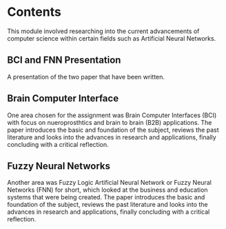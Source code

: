 # Contents
This module involved researching into the current advancements of computer science within certain fields such as Artificial Neural Networks.

## BCI and FNN Presentation
A presentation of the two paper that have been written.

## Brain Computer Interface
One area chosen for the assignment was Brain Computer Interfaces (BCI) with focus on nueroprosthtics and brain to brain (B2B) applications.
The paper introduces the basic and foundation of the subject, reviews the past literature and looks into the advances in research and applications, 
finally concluding with a critical reflection.

## Fuzzy Neural Networks
Another area was Fuzzy Logic Artificial Neural Network or Fuzzy Neural Networks (FNN) for short, which looked at the business and education systems 
that were being created.
The paper introduces the basic and foundation of the subject, reviews the past literature and looks into the advances in research and applications, 
finally concluding with a critical reflection.
